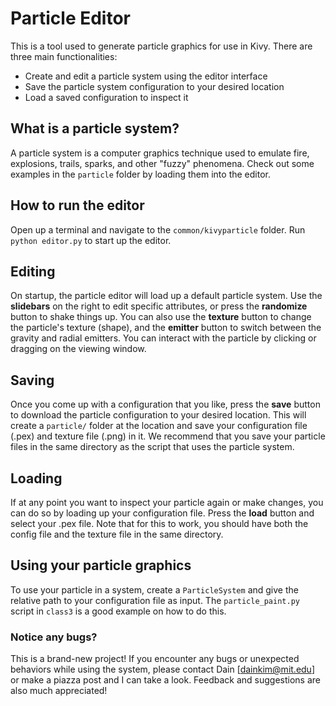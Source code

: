 # Particle Editor

This is a tool used to generate particle graphics for use in Kivy. There are three main functionalities:

- Create and edit a particle system using the editor interface
- Save the particle system configuration to your desired location
- Load a saved configuration to inspect it

## What is a particle system?

A particle system is a computer graphics technique used to emulate fire, explosions, trails, sparks, and other "fuzzy" phenomena. Check out some examples in the `particle` folder by loading them into the editor.

## How to run the editor

Open up a terminal and navigate to the `common/kivyparticle` folder. Run `python editor.py` to start up the editor.

## Editing

On startup, the particle editor will load up a default particle system. Use the **slidebars** on the right to edit specific attributes, or press the **randomize** button to shake things up. You can also use the **texture** button to change the particle's texture (shape), and the **emitter** button to switch between the gravity and radial emitters. You can interact with the particle by clicking or dragging on the viewing window.

## Saving

Once you come up with a configuration that you like, press the **save** button to download the particle configuration to your desired location. This will create a `particle/` folder at the location and save your configuration file (.pex) and texture file (.png) in it. We recommend that you save your particle files in the same directory as the script that uses the particle system.

## Loading

If at any point you want to inspect your particle again or make changes, you can do so by loading up your configuration file. Press the **load** button and select your .pex file. Note that for this to work, you should have both the config file and the texture file in the same directory.

## Using your particle graphics

To use your particle in a system, create a `ParticleSystem` and give the relative path to your configuration file as input. The `particle_paint.py` script in `class3` is a good example on how to do this.



### Notice any bugs?

This is a brand-new project! If you encounter any bugs or unexpected behaviors while using the system, please contact Dain [dainkim@mit.edu] or make a piazza post and I can take a look. Feedback and suggestions are also much appreciated!


